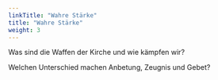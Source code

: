 ```yaml
---
linkTitle: "Wahre Stärke"
title: "Wahre Stärke"
weight: 3
---
```



Was sind die Waffen der Kirche und wie kämpfen wir?

Welchen Unterschied machen Anbetung, Zeugnis und Gebet?